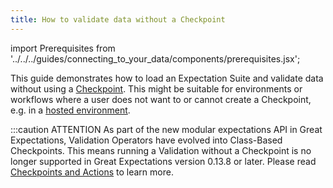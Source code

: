 ```yaml
---
title: How to validate data without a Checkpoint
---
```

import Prerequisites from '../../../guides/connecting_to_your_data/components/prerequisites.jsx';

This guide demonstrates how to load an Expectation Suite and validate data without using a [Checkpoint](./checkpoints/how_to_create_a_new_checkpoint). This might be suitable for environments or workflows where a user does not want to or cannot create a Checkpoint, e.g. in a [hosted environment](../../deployment_patterns/how_to_instantiate_a_data_context_hosted_environments).

:::caution ATTENTION
As part of the new modular expectations API in Great Expectations, Validation Operators have evolved into Class-Based Checkpoints. This means running a Validation without a Checkpoint is no longer supported in Great Expectations version 0.13.8 or later. Please read [Checkpoints and Actions](../../reference/checkpoints_and_actions) to learn more.
